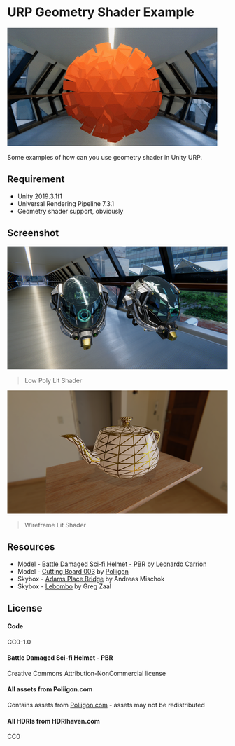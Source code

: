 # URP Geometry Shader Example
![](/Images/animated-extrusion.gif)

Some examples of how can you use geometry shader in Unity URP.

## Requirement
- Unity 2019.3.1f1
- Universal Rendering Pipeline 7.3.1
- Geometry shader support, obviously

## Screenshot
![](/Images/screenshots-lowpoly.png)
> Low Poly Lit Shader

![](/Images/screenshots-wireframe-lit.png)
> Wireframe Lit Shader

## Resources
- Model - [Battle Damaged Sci-fi Helmet - PBR](https://github.com/KhronosGroup/glTF-Sample-Models/tree/master/2.0/DamagedHelmet) by [Leonardo Carrion](https://sketchfab.com/theblueturtle_)
- Model - [Cutting Board 003](https://www.poliigon.com/model/cutting-board-003) by [Poliigon](https://www.poliigon.com/)
- Skybox - [Adams Place Bridge](https://hdrihaven.com/hdri/?h=adams_place_bridge) by Andreas Mischok
- Skybox - [Lebombo](https://hdrihaven.com/hdri/?h=lebombo) by Greg Zaal

## License
#### Code
CC0-1.0

#### Battle Damaged Sci-fi Helmet - PBR
Creative Commons Attribution-NonCommercial license

#### All assets from Poliigon.com
Contains assets from [Poliigon.com](https://www.poliigon.com/) - assets may not be redistributed

#### All HDRIs from HDRIhaven.com
CC0

